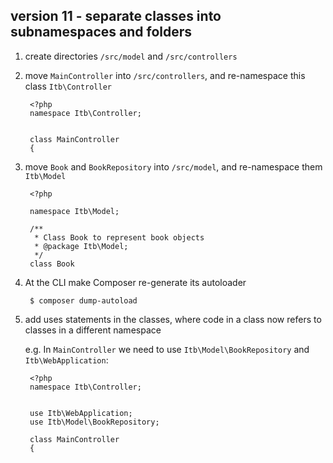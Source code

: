 
## version 11 - separate classes into subnamespaces and folders

1. create directories `/src/model` and `/src/controllers`

1. move `MainController` into `/src/controllers`, and re-namespace this class `Itb\Controller`

        <?php
        namespace Itb\Controller;


        class MainController
        {

1. move `Book` and `BookRepository` into `/src/model`, and re-namespace them `Itb\Model`

        <?php

        namespace Itb\Model;

        /**
         * Class Book to represent book objects
         * @package Itb\Model;
         */
        class Book

1. At the CLI make Composer re-generate its autoloader

        $ composer dump-autoload



1. add uses statements in the classes, where code in a class now refers to classes in a different namespace


    e.g. In `MainController` we need to use `Itb\Model\BookRepository` and `Itb\WebApplication`:

        <?php
        namespace Itb\Controller;


        use Itb\WebApplication;
        use Itb\Model\BookRepository;

        class MainController
        {
